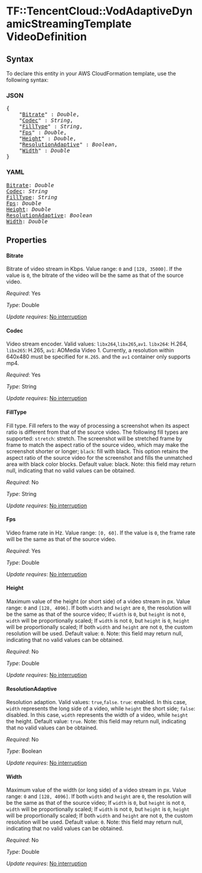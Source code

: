 # TF::TencentCloud::VodAdaptiveDynamicStreamingTemplate VideoDefinition

## Syntax

To declare this entity in your AWS CloudFormation template, use the following syntax:

### JSON

<pre>
{
    "<a href="#bitrate" title="Bitrate">Bitrate</a>" : <i>Double</i>,
    "<a href="#codec" title="Codec">Codec</a>" : <i>String</i>,
    "<a href="#filltype" title="FillType">FillType</a>" : <i>String</i>,
    "<a href="#fps" title="Fps">Fps</a>" : <i>Double</i>,
    "<a href="#height" title="Height">Height</a>" : <i>Double</i>,
    "<a href="#resolutionadaptive" title="ResolutionAdaptive">ResolutionAdaptive</a>" : <i>Boolean</i>,
    "<a href="#width" title="Width">Width</a>" : <i>Double</i>
}
</pre>

### YAML

<pre>
<a href="#bitrate" title="Bitrate">Bitrate</a>: <i>Double</i>
<a href="#codec" title="Codec">Codec</a>: <i>String</i>
<a href="#filltype" title="FillType">FillType</a>: <i>String</i>
<a href="#fps" title="Fps">Fps</a>: <i>Double</i>
<a href="#height" title="Height">Height</a>: <i>Double</i>
<a href="#resolutionadaptive" title="ResolutionAdaptive">ResolutionAdaptive</a>: <i>Boolean</i>
<a href="#width" title="Width">Width</a>: <i>Double</i>
</pre>

## Properties

#### Bitrate

Bitrate of video stream in Kbps. Value range: `0` and `[128, 35000]`. If the value is `0`, the bitrate of the video will be the same as that of the source video.

_Required_: Yes

_Type_: Double

_Update requires_: [No interruption](https://docs.aws.amazon.com/AWSCloudFormation/latest/UserGuide/using-cfn-updating-stacks-update-behaviors.html#update-no-interrupt)

#### Codec

Video stream encoder. Valid values: `libx264`,`libx265`,`av1`. `libx264`: H.264, `libx265`: H.265, `av1`: AOMedia Video 1. Currently, a resolution within 640x480 must be specified for `H.265`. and the `av1` container only supports mp4.

_Required_: Yes

_Type_: String

_Update requires_: [No interruption](https://docs.aws.amazon.com/AWSCloudFormation/latest/UserGuide/using-cfn-updating-stacks-update-behaviors.html#update-no-interrupt)

#### FillType

Fill type. Fill refers to the way of processing a screenshot when its aspect ratio is different from that of the source video. The following fill types are supported: `stretch`: stretch. The screenshot will be stretched frame by frame to match the aspect ratio of the source video, which may make the screenshot shorter or longer; `black`: fill with black. This option retains the aspect ratio of the source video for the screenshot and fills the unmatched area with black color blocks. Default value: black. Note: this field may return null, indicating that no valid values can be obtained.

_Required_: No

_Type_: String

_Update requires_: [No interruption](https://docs.aws.amazon.com/AWSCloudFormation/latest/UserGuide/using-cfn-updating-stacks-update-behaviors.html#update-no-interrupt)

#### Fps

Video frame rate in Hz. Value range: `[0, 60]`. If the value is `0`, the frame rate will be the same as that of the source video.

_Required_: Yes

_Type_: Double

_Update requires_: [No interruption](https://docs.aws.amazon.com/AWSCloudFormation/latest/UserGuide/using-cfn-updating-stacks-update-behaviors.html#update-no-interrupt)

#### Height

Maximum value of the height (or short side) of a video stream in px. Value range: `0` and `[128, 4096]`. If both `width` and `height` are `0`, the resolution will be the same as that of the source video; If `width` is `0`, but `height` is not `0`, `width` will be proportionally scaled; If `width` is not `0`, but `height` is `0`, `height` will be proportionally scaled; If both `width` and `height` are not `0`, the custom resolution will be used. Default value: `0`. Note: this field may return null, indicating that no valid values can be obtained.

_Required_: No

_Type_: Double

_Update requires_: [No interruption](https://docs.aws.amazon.com/AWSCloudFormation/latest/UserGuide/using-cfn-updating-stacks-update-behaviors.html#update-no-interrupt)

#### ResolutionAdaptive

Resolution adaption. Valid values: `true`,`false`. `true`: enabled. In this case, `width` represents the long side of a video, while `height` the short side; `false`: disabled. In this case, `width` represents the width of a video, while `height` the height. Default value: `true`. Note: this field may return null, indicating that no valid values can be obtained.

_Required_: No

_Type_: Boolean

_Update requires_: [No interruption](https://docs.aws.amazon.com/AWSCloudFormation/latest/UserGuide/using-cfn-updating-stacks-update-behaviors.html#update-no-interrupt)

#### Width

Maximum value of the width (or long side) of a video stream in px. Value range: `0` and `[128, 4096]`. If both `width` and `height` are `0`, the resolution will be the same as that of the source video; If `width` is `0`, but `height` is not `0`, `width` will be proportionally scaled; If `width` is not `0`, but `height` is `0`, `height` will be proportionally scaled; If both `width` and `height` are not `0`, the custom resolution will be used. Default value: `0`. Note: this field may return null, indicating that no valid values can be obtained.

_Required_: No

_Type_: Double

_Update requires_: [No interruption](https://docs.aws.amazon.com/AWSCloudFormation/latest/UserGuide/using-cfn-updating-stacks-update-behaviors.html#update-no-interrupt)

